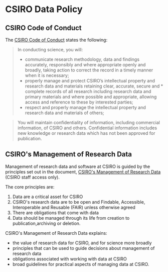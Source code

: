 # CSIRO Data Policy

## CSIRO Code of Conduct ##

The [CSIRO Code of Conduct](https://www.csiro.au/en/about/policies/code-of-conduct) states the following:

>In conducting science, you will:
>* communicate research methodology, data and findings accurately, responsibly and where appropriate openly and broadly, taking action to correct the record in a timely manner when it is necessary;
>* properly manage and protect CSIRO’s intellectual property and research data and materials retaining clear, accurate, secure and * complete records of all research including research data and primary materials and where possible and appropriate, allowing access and reference to these by interested parties;
>* respect and properly manage the intellectual property and research data and materials of others;

> You will maintain confidentiality of information, including commercial information, of CSIRO and others. Confidential information includes new knowledge or research data which has not been approved for publication.

## CSIRO's Management of Research Data ##

Management of research data and software at CSIRO is guided by the principles set out in the document, [CSIRO's Management of Research Data](https://my.csiro.au/Policy-Portal/IMT/CSIRO-Management-of-Research-Data) (CSIRO staff access only).

The core principles are:
1. Data are a critical asset for CSIRO
2. CSIRO's research data are to be open and Findable, Accessible, Interoperable and Reusable (FAIR) unless otherwise agreed
3. There are obligations that come with data
4. Data should be managed through its life from creation to publication,archiving or deletion.

CSIRO's Management of Research Data explains:

* the value of research data for CSIRO, and for science more broadly
* principles that can be used to guide decisions about management of research data
* obligations associated with working with data at CSIRO
* broad guidelines for practical aspects of managing data at CSIRO.
